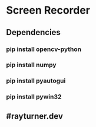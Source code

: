 # Screen Recorder

## Dependencies
### pip install opencv-python
### pip install numpy
### pip install pyautogui
### pip install pywin32
## #rayturner.dev

